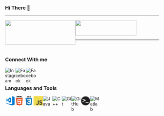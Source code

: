 ### Hi There :wave:

<hr>
<img align="left" width = "230px" height = "80px" src="https://yue.panchikawattamultipoint.pw/img/nyan-cat-gif-transparent-background.png" /> <img align="center" width="200px" height ="50px" src ="https://freepngimg.com/thumb/unicorn/26005-3-unicorn-transparent-image.png"/><br>
<hr>
<br>

### Connect With me 
[<img align="left" alt="Instagram" width="34px" src="https://cdn4.iconfinder.com/data/icons/flat-social-media-icons-1/512/instagram-2.png" />](https://www.instagram.com/elyes_bouallegue/)
[<img align="left" alt="Facebook" width="34px" src="https://cdn3.iconfinder.com/data/icons/capsocial-round/500/facebook-512.png" />](https://www.facebook.com/ElyesBoualleguee/)
[<img align="left" alt="Facebook" width="34px" src="https://www.vectorico.com/download/social_media/Reddit-Icon.png" />](https://www.reddit.com/user/Elyes9918/)
<br/>
<br/>


### Languages and Tools
<img align="left" alt="Visual Studio Code" width="31px" src="https://raw.githubusercontent.com/github/explore/80688e429a7d4ef2fca1e82350fe8e3517d3494d/topics/visual-studio-code/visual-studio-code.png" />
<img align="left" alt="HTML5" width="31px" src="https://raw.githubusercontent.com/github/explore/80688e429a7d4ef2fca1e82350fe8e3517d3494d/topics/html/html.png" />
<img align="left" alt="CSS3" width="31px" src="https://raw.githubusercontent.com/github/explore/80688e429a7d4ef2fca1e82350fe8e3517d3494d/topics/css/css.png" />
<img align="left" alt="JavaScript" width="31px" src="https://raw.githubusercontent.com/github/explore/80688e429a7d4ef2fca1e82350fe8e3517d3494d/topics/javascript/javascript.png" />
<img align="left" alt="Java" width="31px" src="https://image.flaticon.com/icons/png/512/226/226777.png" />
<img align="left" alt="C++" width="31px" src="https://upload.wikimedia.org/wikipedia/commons/thumb/1/18/ISO_C%2B%2B_Logo.svg/306px-ISO_C%2B%2B_Logo.svg.png" />
<img align="left" alt="Git" width="31px" src="https://git-scm.com/images/logos/downloads/Git-Icon-1788C.png" />
<img align="left" alt="GitHub" width="31px" src="https://i.imgur.com/8M1UO2a.png" />
<img align="left" alt="Terminal" width="31px" src="https://raw.githubusercontent.com/github/explore/80688e429a7d4ef2fca1e82350fe8e3517d3494d/topics/terminal/terminal.png" />
<img align="left" alt="Matlab" width="31px" src="https://upload.wikimedia.org/wikipedia/commons/thumb/2/21/Matlab_Logo.png/667px-Matlab_Logo.png" />

<br/>
<br/>




